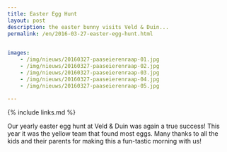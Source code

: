 ```yaml
---
title: Easter Egg Hunt
layout: post
description: the easter bunny visits Veld & Duin...
permalink: /en/2016-03-27-easter-egg-hunt.html

    
images: 
    - /img/nieuws/20160327-paaseierenraap-01.jpg
    - /img/nieuws/20160327-paaseierenraap-02.jpg
    - /img/nieuws/20160327-paaseierenraap-03.jpg
    - /img/nieuws/20160327-paaseierenraap-04.jpg
    - /img/nieuws/20160327-paaseierenraap-05.jpg
    
---
```


{% include links.md %}

Our yearly easter egg hunt at Veld & Duin was again a true success! This year it was the yellow team that found most eggs. Many thanks to all the kids and their parents for making this a fun-tastic morning with us!



